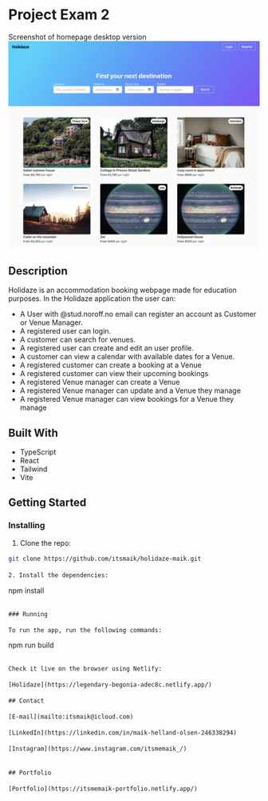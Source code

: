 # Project Exam 2

Screenshot of homepage desktop version
![image](/src/assets/holidaze-desktop.png)


## Description

Holidaze is an accommodation booking webpage made for education purposes.
In the Holidaze application the user can:

- A User with @stud.noroff.no email can register an account as Customer or Venue Manager.
- A registered user can login.
- A customer can search for venues.
- A registered user can create and edit an user profile.
- A customer can view a calendar with available dates for a Venue.
- A registered customer can create a booking at a Venue
- A registered customer can view their upcoming bookings
- A registered Venue manager can create a Venue
- A registered Venue manager can update and a Venue they manage
- A registered Venue manager can view bookings for a Venue they manage


## Built With
- TypeScript
- React
- Tailwind
- Vite

## Getting Started

### Installing

1. Clone the repo:

```bash
git clone https://github.com/itsmaik/holidaze-maik.git

2. Install the dependencies:

```
npm install
```

### Running

To run the app, run the following commands:

```
npm run build
```

Check it live on the browser using Netlify:

[Holidaze](https://legendary-begonia-adec8c.netlify.app/)

## Contact

[E-mail](mailto:itsmaik@icloud.com)

[LinkedIn](https://linkedin.com/in/maik-helland-olsen-246338294)

[Instagram](https://www.instagram.com/itsmemaik_/)


## Portfolio

[Portfolio](https://itsmemaik-portfolio.netlify.app/)
